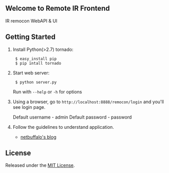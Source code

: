 ## Welcome to Remote IR Frontend

IR remocon WebAPI & UI

## Getting Started

1. Install Python(>2.7) tornado:

        $ easy_install pip
        $ pip intall tornado

2. Start web server:

        $ python server.py

   Run with `--help` or `-h` for options


3. Using a browser, go to `http://localhost:8888/remocon/login` and you'll see login page.

   Default username - admin
   Default password - password

4. Follow the guidelines to understand application.

    * [netbuffalo's blog](http://netbuffalo.doorblog.jp/)


## License

Released under the [MIT License](http://www.opensource.org/licenses/MIT).

